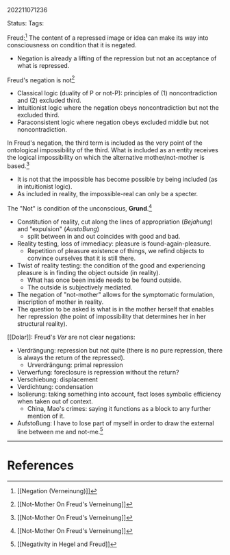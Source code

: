 202211071236

Status: 
Tags: 

Freud:[^1]
The content of a repressed image or idea can make its way into consciousness on condition that it is negated.
* Negation is already a lifting of the repression but not an acceptance of what is repressed.

Freud's negation is not[^2] 
- Classical logic (duality of P or not-P): principles of (1) noncontradiction and (2) excluded third.
- Intuitionist logic where the negation obeys noncontradiction but not the excluded third.
- Paraconsistent logic where negation obeys excluded middle but not noncontradiction.

In Freud's negation, the third term is included as the very point of the ontological impossibility of the third. What is included as an entity receives the logical impossibility on which the alternative mother/not-mother is based.[^2] 
- It is not that the impossible has become possible by being included (as in intuitionist logic).
- As included in reality, the impossible-real can only be a specter.

The "Not" is condition of the unconscious, **Grund**.[^2] 
- Constitution of reality, cut along the lines of appropriation (*Bejahung*) and "expulsion" (*AustoBung*)
	- split between in and out coincides with good and bad.
- Reality testing, loss of immediacy: pleasure is found-again-pleasure.
	- Repetition of pleasure existence of things, we refind objects to convince ourselves that it is still there.
- Twist of reality testing: the condition of the good and experiencing pleasure is in finding the object outside (in reality).
	- What has once been inside needs to be found outside.
	- The outside is subjectively mediated.
- The negation of "not-mother" allows for the symptomatic formulation, inscription of mother in reality.
- The question to be asked is what is in the mother herself that enables her repression (the point of impossibility that determines her in her structural reality).

[[Dolar]]: Freud's *Ver* are not clear negations:
- Verdrängung: repression but not quite (there is no pure repression, there is always the return of the repressed).
	- Urverdrängung: primal repression
- Verwerfung: foreclosure is repression without the return?
- Verschiebung: displacement
- Verdichtung: condensation
- Isolierung: taking something into account, fact loses symbolic efficiency when taken out of context.
	- China, Mao's crimes: saying it functions as a block to any further mention of it.
- Aufstoßung: I have to lose part of myself in order to draw the external line between me and not-me.[^3]

---
# References

[^1]: [[Negation (Verneinung)]]
[^2]: [[Not-Mother On Freud's Verneinung]]
[^3]: [[Negativity in Hegel and Freud]]